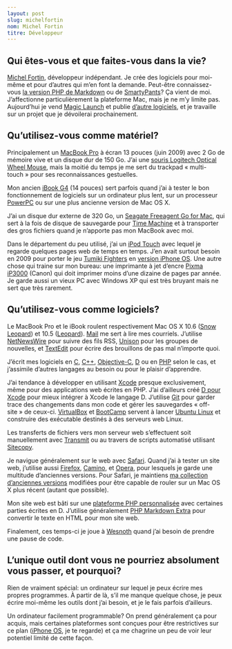 ```yaml
---
layout: post
slug: michelfortin
nom: Michel Fortin
titre: Développeur
---
```


## Qui êtes-vous et que faites-vous dans la vie?

[Michel Fortin], développeur indépendant. Je crée des logiciels pour moi-même et pour d’autres qui m’en font la demande. Peut-être connaissez-vous [la version PHP de Markdown][phpmd] ou de [SmartyPants][]? Ça vient de moi. J’affectionne particulièrement la plateforme Mac, mais je ne m’y limite pas. Aujourd’hui je vend [Magic Launch] et publie [d’autre logiciels][dl], et je travaille sur un projet que je dévoilerai prochainement.

[Michel Fortin]: http://michelf.com/
[phpmd]:         http://michelf.com/projets/php-markdown/
[SmartyPants]:   http://michelf.com/projets/php-smartypants/
[Magic Launch]:  http://michelf.com/logiciels/magic-launch/
[dl]:  http://michelf.com/logiciels/

## Qu’utilisez-vous comme matériel?

Principalement un [MacBook Pro][] à écran 13 pouces (juin 2009) avec 2 Go de mémoire vive et un disque dur de 150 Go. J’ai une [souris Logitech Optical Wheel Mouse][mouse], mais la moitié du temps je me sert du trackpad « multi-touch » pour ses reconnaissances gestuelles.

[mouse]: http://www.amazon.com/Logitech-Wheel-Mouse-Optical-Limited/dp/B00006FRUJ

Mon ancien [iBook G4] (14 pouces) sert parfois quand j’ai à tester le bon fonctionnement de logiciels sur un ordinateur plus lent, sur un processeur [PowerPC] ou sur une plus ancienne version de Mac OS X.

J’ai un disque dur externe de 320 Go, un [Seagate Freeagent Go for Mac], qui sert à la fois de disque de sauvegarde pour [Time Machine] et à transporter des gros fichiers quand je n’apporte pas mon MacBook avec moi.

[Time Machine]: http://www.apple.com/ca/fr/macosx/what-is-macosx/time-machine.html

Dans le département du peu utilisé, j’ai un [iPod Touch] avec lequel je regarde quelques pages web de temps en temps. J’en avait surtout besoin en 2009 pour porter le jeu [Tumiki Fighters] en [version iPhone OS]. Une autre chose qui traine sur mon bureau: une imprimante à jet d’encre [Pixma iP3000][] (Canon) qui doit imprimer moins d’une dizaine de pages par année. Je garde aussi un vieux PC avec Windows XP qui est très bruyant mais ne sert que très rarement.

[MacBook Pro]: http://www.apple.com/ca/fr/macbookpro/
[iBook G4]:    http://en.wikipedia.org/wiki/IBook#iBook_G4
[iPod Touch]:  http://www.apple.com/ca/fr/ipodtouch/
[Seagate Freeagent Go for Mac]: http://www.seagate.com/www/en-us/products/external/freeagent/freeagent_go_mac/
[PowerPC]:     http://fr.wikipedia.org/wiki/PowerPC

[Tumiki Fighters]: http://www.asahi-net.or.jp/~cs8k-cyu/windows/tf_e.html
[version iPhone OS]: http://michelf.com/projets/tumiki-fighters/

[Pixma iP3000]: http://www.usa.canon.com/consumer/controller?act=ModelInfoAct&fcategoryid=117&modelid=10238

## Qu’utilisez-vous comme logiciels?

Le MacBook Pro et le iBook roulent respectivement Mac OS X 10.6 ([Snow Leopard]) et 10.5 ([Leopard]). [Mail] me sert à lire mes courriels. J’utilise [NetNewsWire] pour suivre des fils RSS, [Unison] pour les groupes de nouvelles, et [TextEdit] pour écrire des brouillons de pas mal n’importe quoi.

[Snow Leopard]: http://www.apple.com/macosx/
[Leopard]: http://fr.wikipedia.org/wiki/Mac_OS_X_Leopard
[Mail]: http://fr.wikipedia.org/wiki/Mail_(Apple)
[NetNewsWire]: http://www.newsgator.com/INDIVIDUALS/NETNEWSWIRE/
[Unison]: http://panic.com/unison/
[TextEdit]: http://fr.wikipedia.org/wiki/TextEdit

J’écrit mes logiciels en [C], [C++], [Objective-C], [D] ou en [PHP] selon le cas, et j’assimile d’autres langages au besoin ou pour le plaisir d’apprendre.

[C]:   http://fr.wikipedia.org/wiki/C_(langage)
[C++]: http://fr.wikipedia.org/wiki/C++
[Objective-C]: http://fr.wikipedia.org/wiki/Objective-C
[D]:   http://www.digitalmars.com/d/
[PHP]: http://www.php.net/

J’ai tendance à développer en utilisant [Xcode] presque exclusivement, même pour des applications web écrites en PHP. J’ai d’ailleurs créé [D pour Xcode] pour mieux intégrer à Xcode le langage D. J’utilise [Git] pour garder trace des changements dans mon code et gérer les sauvegardes « off-site » de ceux-ci. [VirtualBox] et [BootCamp] servent à lancer [Ubuntu Linux] et construire des exécutable destinés à des serveurs web Linux.

Les transferts de fichiers vers mon serveur web s’effectuent soit manuellement avec [Transmit] ou au travers de scripts automatisé utilisant [Sitecopy].

[Transmit]: http://panic.com/transmit/
[Sitecopy]: http://www.manyfish.co.uk/sitecopy/

[Xcode]: http://developer.apple.com/technologies/tools/xcode.html
[D pour Xcode]: http://michelf.com/projets/d-pour-xcode/
[Git]:          http://git-scm.com/
[VirtualBox]:   http://www.virtualbox.org/
[BootCamp]:     http://www.apple.com/ca/fr/support/bootcamp/
[Ubuntu Linux]: http://www.ubuntu.com/

Je navigue généralement sur le web avec [Safari]. Quand j’ai à tester un site web, j’utilise aussi [Firefox], [Camino], et [Opera], pour lesquels je garde une multitude d’anciennes versions. Pour Safari, je maintiens [ma collection d’anciennes versions][msaf] modifiées pour être capable de rouler sur un Mac OS X plus récent (autant que possible).

[Safari]:  http://www.apple.com/ca/fr/safari/
[Firefox]: http://www.mozilla-europe.org/fr/firefox/
[Camino]:  http://caminobrowser.org/
[Opera]:   http://www.opera.com/
[msaf]:    http://michelf.com/projets/multi-safari/

Mon site web est bâti sur une [plateforme PHP personnalisée][Reflex] avec certaines parties écrites en D. J’utilise généralement [PHP Markdown Extra] pour convertir le texte en HTML pour mon site web.

[Reflex]: http://michelf.com/projets/reflex/
[PHP Markdown Extra]: http://michelf.com/projets/php-markdown/extra/

Finalement, ces temps-ci je joue à [Wesnoth] quand j’ai besoin de prendre une pause de code.

[Wesnoth]: http://wesnoth.org/

## L’unique outil dont vous ne pourriez absolument vous passer, et pourquoi?

Rien de vraiment spécial: un ordinateur sur lequel je peux écrire mes propres programmes. À partir de là, s’il me manque quelque chose, je peux écrire moi-même les outils dont j’ai besoin, et je le fais parfois d’ailleurs.

Un ordinateur facilement programmable? On prend généralement ça pour acquis, mais certaines plateformes sont conçues pour être restrictives sur ce plan ([iPhone OS], je te regarde) et ça me chagrine un peu de voir leur potentiel limité de cette façon.

[iPhone OS]: http://fr.wikipedia.org/wiki/IPhone_OS
